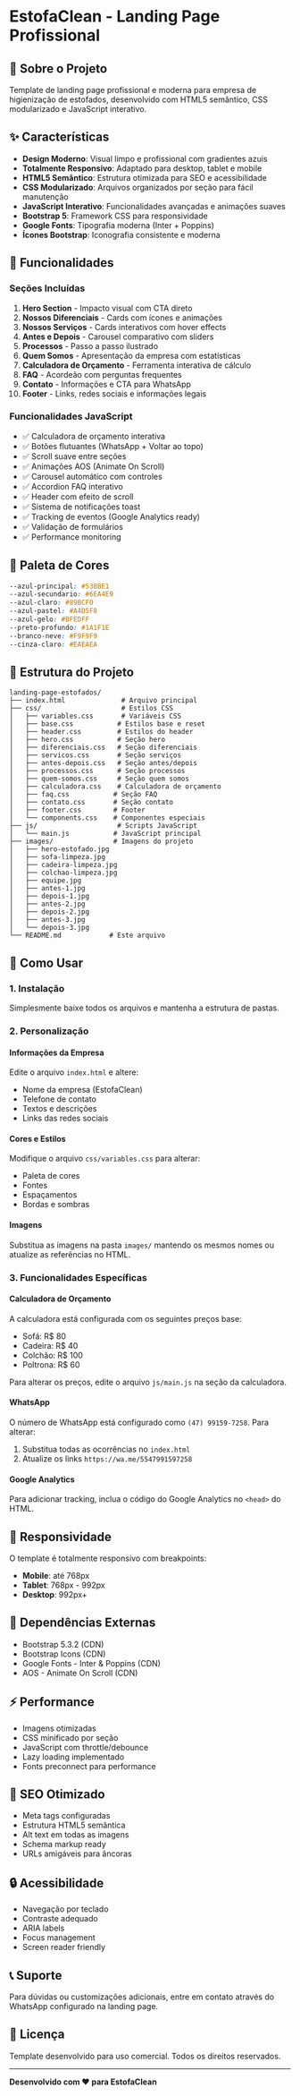 # EstofaClean - Landing Page Profissional

## 🧽 Sobre o Projeto

Template de landing page profissional e moderna para empresa de higienização de estofados, desenvolvido com HTML5 semântico, CSS modularizado e JavaScript interativo.

## ✨ Características

- **Design Moderno**: Visual limpo e profissional com gradientes azuis
- **Totalmente Responsivo**: Adaptado para desktop, tablet e mobile
- **HTML5 Semântico**: Estrutura otimizada para SEO e acessibilidade
- **CSS Modularizado**: Arquivos organizados por seção para fácil manutenção
- **JavaScript Interativo**: Funcionalidades avançadas e animações suaves
- **Bootstrap 5**: Framework CSS para responsividade
- **Google Fonts**: Tipografia moderna (Inter + Poppins)
- **Ícones Bootstrap**: Iconografia consistente e moderna

## 📱 Funcionalidades

### Seções Incluídas
1. **Hero Section** - Impacto visual com CTA direto
2. **Nossos Diferenciais** - Cards com ícones e animações
3. **Nossos Serviços** - Cards interativos com hover effects
4. **Antes e Depois** - Carousel comparativo com sliders
5. **Processos** - Passo a passo ilustrado
6. **Quem Somos** - Apresentação da empresa com estatísticas
7. **Calculadora de Orçamento** - Ferramenta interativa de cálculo
8. **FAQ** - Acordeão com perguntas frequentes
9. **Contato** - Informações e CTA para WhatsApp
10. **Footer** - Links, redes sociais e informações legais

### Funcionalidades JavaScript
- ✅ Calculadora de orçamento interativa
- ✅ Botões flutuantes (WhatsApp + Voltar ao topo)
- ✅ Scroll suave entre seções
- ✅ Animações AOS (Animate On Scroll)
- ✅ Carousel automático com controles
- ✅ Accordion FAQ interativo
- ✅ Header com efeito de scroll
- ✅ Sistema de notificações toast
- ✅ Tracking de eventos (Google Analytics ready)
- ✅ Validação de formulários
- ✅ Performance monitoring

## 🎨 Paleta de Cores

```css
--azul-principal: #538BE1
--azul-secundario: #6EA4E9
--azul-claro: #89BCF0
--azul-pastel: #A4D5F8
--azul-gelo: #BFEDFF
--preto-profundo: #1A1F1E
--branco-neve: #F9F9F9
--cinza-claro: #EAEAEA
```

## 📁 Estrutura do Projeto

```
landing-page-estofados/
├── index.html              # Arquivo principal
├── css/                    # Estilos CSS
│   ├── variables.css       # Variáveis CSS
│   ├── base.css           # Estilos base e reset
│   ├── header.css         # Estilos do header
│   ├── hero.css           # Seção hero
│   ├── diferenciais.css   # Seção diferenciais
│   ├── servicos.css       # Seção serviços
│   ├── antes-depois.css   # Seção antes/depois
│   ├── processos.css      # Seção processos
│   ├── quem-somos.css     # Seção quem somos
│   ├── calculadora.css    # Calculadora de orçamento
│   ├── faq.css           # Seção FAQ
│   ├── contato.css       # Seção contato
│   ├── footer.css        # Footer
│   └── components.css    # Componentes especiais
├── js/                    # Scripts JavaScript
│   └── main.js           # JavaScript principal
├── images/               # Imagens do projeto
│   ├── hero-estofado.jpg
│   ├── sofa-limpeza.jpg
│   ├── cadeira-limpeza.jpg
│   ├── colchao-limpeza.jpg
│   ├── equipe.jpg
│   ├── antes-1.jpg
│   ├── depois-1.jpg
│   ├── antes-2.jpg
│   ├── depois-2.jpg
│   ├── antes-3.jpg
│   └── depois-3.jpg
└── README.md            # Este arquivo
```

## 🚀 Como Usar

### 1. Instalação
Simplesmente baixe todos os arquivos e mantenha a estrutura de pastas.

### 2. Personalização

#### Informações da Empresa
Edite o arquivo `index.html` e altere:
- Nome da empresa (EstofaClean)
- Telefone de contato
- Textos e descrições
- Links das redes sociais

#### Cores e Estilos
Modifique o arquivo `css/variables.css` para alterar:
- Paleta de cores
- Fontes
- Espaçamentos
- Bordas e sombras

#### Imagens
Substitua as imagens na pasta `images/` mantendo os mesmos nomes ou atualize as referências no HTML.

### 3. Funcionalidades Específicas

#### Calculadora de Orçamento
A calculadora está configurada com os seguintes preços base:
- Sofá: R$ 80
- Cadeira: R$ 40
- Colchão: R$ 100
- Poltrona: R$ 60

Para alterar os preços, edite o arquivo `js/main.js` na seção da calculadora.

#### WhatsApp
O número de WhatsApp está configurado como `(47) 99159-7258`. Para alterar:
1. Substitua todas as ocorrências no `index.html`
2. Atualize os links `https://wa.me/5547991597258`

#### Google Analytics
Para adicionar tracking, inclua o código do Google Analytics no `<head>` do HTML.

## 📱 Responsividade

O template é totalmente responsivo com breakpoints:
- **Mobile**: até 768px
- **Tablet**: 768px - 992px
- **Desktop**: 992px+

## 🔧 Dependências Externas

- Bootstrap 5.3.2 (CDN)
- Bootstrap Icons (CDN)
- Google Fonts - Inter & Poppins (CDN)
- AOS - Animate On Scroll (CDN)

## ⚡ Performance

- Imagens otimizadas
- CSS minificado por seção
- JavaScript com throttle/debounce
- Lazy loading implementado
- Fonts preconnect para performance

## 🎯 SEO Otimizado

- Meta tags configuradas
- Estrutura HTML5 semântica
- Alt text em todas as imagens
- Schema markup ready
- URLs amigáveis para âncoras

## 🔒 Acessibilidade

- Navegação por teclado
- Contraste adequado
- ARIA labels
- Focus management
- Screen reader friendly

## 📞 Suporte

Para dúvidas ou customizações adicionais, entre em contato através do WhatsApp configurado na landing page.

## 📄 Licença

Template desenvolvido para uso comercial. Todos os direitos reservados.

---

**Desenvolvido com ❤️ para EstofaClean**

